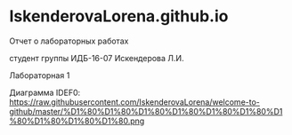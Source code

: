 # IskenderovaLorena.github.io
Отчет о лабораторных работах

студент группы ИДБ-16-07 Искендерова Л.И.

Лабораторная 1

Диаграмма IDEF0:
https://raw.githubusercontent.com/IskenderovaLorena/welcome-to-github/master/%D1%80%D1%80%D1%80%D1%80%D1%80%D1%80%D1%80%D1%80%D1%80%D1%80.png
